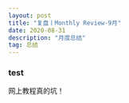 ```yaml
---
layout: post
title: "复盘丨Monthly Review-9月"
date: 2020-08-31 
description: "月度总结"
tag: 总结
---   
```



###  test

网上教程真的坑！